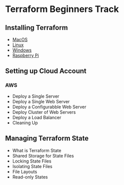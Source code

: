 # Terraform Beginners Track


## Installing Terraform
- [MacOS](https://github.com/collabnix/terraform/blob/master/beginners/os/mac/README.md)
- [Linux]()
- [Windows]()
- [Raspberry Pi]()

## Setting up Cloud Account

### AWS

- Deploy a Single Server
- Deploy a Single Web Server
- Deploy a Configurabble Web Server
- Deploy Cluster of Web Servers
- Deploy a Load Balancer
- Cleaning Up


## Managing Terraform State

- What is Terraform State
- Shared Storage for State Files
- Locking State Files
- Isolating State Files
- File Layouts
- Read-only States


